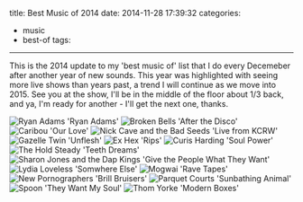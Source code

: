 title: Best Music of 2014
date: 2014-11-28 17:39:32
categories:
- music
- best-of
tags:
---
This is the 2014 update to my 'best music of' list that I do every Decemeber after another year of new sounds. This year was highlighted with seeing more live shows than years past, a trend I will continue as we move into 2015. See you at the show, I'll be in the middle of the floor about 1/3 back, and ya, I'm ready for another - I'll get the next one, thanks.
<!--more-->
![Ryan Adams 'Ryan Adams'](/2014/best-music/ryanadams.jpg)
![Broken Bells 'After the Disco'](/2014/best-music/afterthedisco.jpg)
![Caribou 'Our Love'](/2014/best-music/ourlove.jpg)
![Nick Cave and the Bad Seeds 'Live from KCRW'](/2014/best-music/livefromkcrw.jpeg)
![Gazelle Twin 'Unflesh'](/2014/best-music/unflesh.jpeg)
![Ex Hex 'Rips'](/2014/best-music/rips.jpg)
![Curis Harding 'Soul Power'](/2014/best-music/soulpower.jpg)
![The Hold Steady 'Teeth Dreams'](/2014/best-music/teethdreams.jpg)
![Sharon Jones and the Dap Kings 'Give the People What They Want'](/2014/best-music/givethepeoplewhattheywant.jpeg)
![Lydia Loveless 'Somwhere Else'](/2014/best-music/somewhereelse.jpeg)
![Mogwai 'Rave Tapes'](/2014/best-music/ravetapes.jpg)
![New Pornographers 'Brill Bruisers'](/2014/best-music/brillbruisers.jpg)
![Parquet Courts 'Sunbathing Animal'](/2014/best-music/sunbathinganimal.jpg) 
![Spoon 'They Want My Soul'](/2014/best-music/theywantmysoul.jpg)
![Thom Yorke 'Modern Boxes'](/2014/best-music/modernboxes.jpg)
